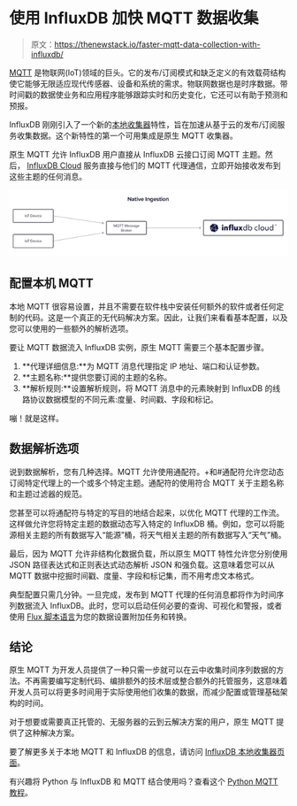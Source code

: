# 使用 InfluxDB 加快 MQTT 数据收集

> 原文：<https://thenewstack.io/faster-mqtt-data-collection-with-influxdb/>

[MQTT](https://www.influxdata.com/mqtt/?utm_source=vendor&utm_medium=referral&utm_campaign=2022-08_native-mqtt-collector_global&utm_content=tns) 是物联网(IoT)领域的巨头。它的发布/订阅模式和缺乏定义的有效载荷结构使它能够无限适应现代传感器、设备和系统的需求。物联网数据也是时序数据。带时间戳的数据使业务和应用程序能够跟踪实时和历史变化，它还可以有助于预测和预报。

InfluxDB 刚刚引入了一个新的[本地收集器](https://www.influxdata.com/products/data-collection/cloud-native/?utm_source=vendor&utm_medium=referral&utm_campaign=2022-08_native-mqtt-collector_global&utm_content=tns)特性，旨在加速从基于云的发布/订阅服务收集数据。这个新特性的第一个可用集成是原生 MQTT 收集器。

原生 MQTT 允许 InfluxDB 用户直接从 InfluxDB 云接口订阅 MQTT 主题。然后， [InfluxDB Cloud](https://www.influxdata.com/products/influxdb-cloud/?utm_source=vendor&utm_medium=referral&utm_campaign=2022-08_native-mqtt-collector_global&utm_content=tns) 服务直接与他们的 MQTT 代理通信，立即开始接收发布到这些主题的任何消息。

![](img/3b89f314bb5da052cac85bf0395b8058.png)

## 配置本机 MQTT

本地 MQTT 很容易设置，并且不需要在软件栈中安装任何额外的软件或者任何定制的代码。这是一个真正的无代码解决方案。因此，让我们来看看基本配置，以及您可以使用的一些额外的解析选项。

要让 MQTT 数据流入 InfluxDB 实例，原生 MQTT 需要三个基本配置步骤。

1.  **代理详细信息:**为 MQTT 消息代理指定 IP 地址、端口和认证参数。
2.  **主题名称:**提供您要订阅的主题的名称。
3.  **解析规则:**设置解析规则，将 MQTT 消息中的元素映射到 InfluxDB 的线路协议数据模型的不同元素:度量、时间戳、字段和标记。

嘣！就是这样。

## 数据解析选项

说到数据解析，您有几种选择。MQTT 允许使用通配符。+和#通配符允许您动态订阅特定代理上的一个或多个特定主题。通配符的使用符合 MQTT 关于主题名称和主题过滤器的规范。

您甚至可以将通配符与特定的写目的地结合起来，以优化 MQTT 代理的工作流。这样做允许您将特定主题的数据动态写入特定的 InfluxDB 桶。例如，您可以将能源相关主题的所有数据写入“能源”桶，将天气相关主题的所有数据写入“天气”桶。

最后，因为 MQTT 允许非结构化数据负载，所以原生 MQTT 特性允许您分别使用 JSON 路径表达式和正则表达式动态解析 JSON 和强负载。这意味着您可以从 MQTT 数据中挖掘时间戳、度量、字段和标记集，而不用考虑文本格式。

典型配置只需几分钟。一旦完成，发布到 MQTT 代理的任何消息都将作为时间序列数据流入 InfluxDB。此时，您可以启动任何必要的查询、可视化和警报，或者使用 [Flux 脚本语言](https://www.influxdata.com/products/flux/?utm_source=vendor&utm_medium=referral&utm_campaign=2022-08_native-mqtt-collector_global&utm_content=tns)为您的数据设置附加任务和转换。

## 结论

原生 MQTT 为开发人员提供了一种只需一步就可以在云中收集时间序列数据的方法。不再需要编写定制代码、编排额外的技术层或整合额外的托管服务，这意味着开发人员可以将更多时间用于实际使用他们收集的数据，而减少配置或管理基础架构的时间。

对于想要或需要真正托管的、无服务器的云到云解决方案的用户，原生 MQTT 提供了这种解决方案。

要了解更多关于本地 MQTT 和 InfluxDB 的信息，请访问 [InfluxDB 本地收集器页面](https://www.influxdata.com/products/data-collection/cloud-native/?utm_source=vendor&utm_medium=referral&utm_campaign=2022-08_native-mqtt-collector_global&utm_content=tns)。

有兴趣将 Python 与 InfluxDB 和 MQTT 结合使用吗？查看这个 [Python MQTT 教程](https://thenewstack.io/python-mqtt-tutorial-store-iot-metrics-with-influxdb/)。

<svg xmlns:xlink="http://www.w3.org/1999/xlink" viewBox="0 0 68 31" version="1.1"><title>Group</title> <desc>Created with Sketch.</desc></svg>